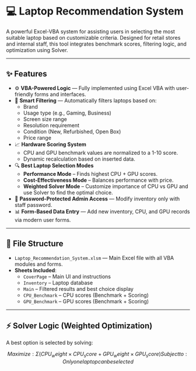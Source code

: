 # 💻 Laptop Recommendation System

A powerful Excel-VBA system for assisting users in selecting the most suitable laptop based on customizable criteria. Designed for retail stores and internal staff, this tool integrates benchmark scores, filtering logic, and optimization using Solver.

---

## ✨ Features

- ⚙️ **VBA-Powered Logic** — Fully implemented using Excel VBA with user-friendly forms and interfaces.
- 🧠 **Smart Filtering** — Automatically filters laptops based on:
  - Brand
  - Usage type (e.g., Gaming, Business)
  - Screen size range
  - Resolution requirement
  - Condition (New, Refurbished, Open Box)
  - Price range
- 📈 **Hardware Scoring System**
  - CPU and GPU benchmark values are normalized to a 1-10 score.
  - Dynamic recalculation based on inserted data.
- 🔍 **Best Laptop Selection Modes**
  - **Performance Mode** – Finds highest CPU + GPU scores.
  - **Cost-Effectiveness Mode** – Balances performance with price.
  - **Weighted Solver Mode** – Customize importance of CPU vs GPU and use Solver to find the optimal choice.
- 🔐 **Password-Protected Admin Access** — Modify inventory only with staff password.
- 📊 **Form-Based Data Entry** — Add new inventory, CPU, and GPU records via modern user forms.

---

## 📂 File Structure

- `Laptop_Recommendation_System.xlsm` — Main Excel file with all VBA modules and forms.
- **Sheets Included**:
  - `CoverPage` – Main UI and instructions
  - `Inventory` – Laptop database
  - `Main` – Filtered results and best choice display
  - `CPU_Benchmark` – CPU scores (Benchmark + Scoring)
  - `GPU_Benchmark` – GPU scores (Benchmark + Scoring)

---

## ⚡ Solver Logic (Weighted Optimization)

A best option is selected by solving:

```math
Maximize: Σ (CPU_weight × CPU_score + GPU_weight × GPU_score)
Subject to: Only one laptop can be selected

